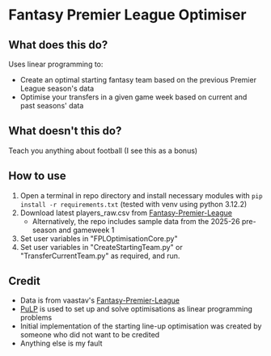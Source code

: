 # Fantasy Premier League Optimiser
## What does this do?
Uses linear programming to:
- Create an optimal starting fantasy team based on the previous Premier League season's data
- Optimise your transfers in a given game week based on current and past seasons' data
## What doesn't this do?
Teach you anything about football (I see this as a bonus)
## How to use
1) Open a terminal in repo directory and install necessary modules with `pip install -r requirements.txt` (tested with venv using python 3.12.2) 
2) Download latest players_raw.csv from [Fantasy-Premier-League](https://github.com/vaastav/Fantasy-Premier-League/tree/master/data )
	- Alternatively, the repo includes sample data from the 2025-26 pre-season and gameweek 1
3) Set user variables in "FPLOptimisationCore.py"
4) Set user variables in "CreateStartingTeam.py" or "TransferCurrentTeam.py" as required, and run.

## Credit
- Data is from vaastav's [Fantasy-Premier-League](https://github.com/vaastav/Fantasy-Premier-League/tree/master/data) 
- [PuLP](https://coin-or.github.io/pulp/) is used to set up and solve optimisations as linear programming problems
- Initial implementation of the starting line-up optimisation was created by someone who did not want to be credited
- Anything else is my fault
